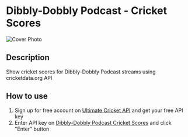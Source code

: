# Dibbly-Dobbly Podcast - Cricket Scores

![Cover Photo](https://github.com/Chris-Karagiannis/cricket-scores/assets/130717256/f52b685b-9ba1-4b9d-bf83-b360d7e240e6)

## Description
Show cricket scores for Dibbly-Dobbly Podcast streams using cricketdata.org API

## How to use
1. Sign up for free account on [Ultimate Cricket API](https://cricketdata.org/) and get your free API key
2. Enter API key on [Dibbly-Dobbly Podcast Cricket Scores](https://chris-karagiannis.github.io/cricket-scores/) and click "Enter" button
